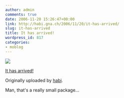 ```yaml
---
author: admin
comments: true
date: 2006-11-20 15:26:47+00:00
link: http://habi.gna.ch/2006/11/20/it-has-arrived/
slug: it-has-arrived
title: It has arrived!
wordpress_id: 817
categories:
- moblog
---
```



 [![](http://static.flickr.com/106/301946595_5ac248a99d_m.jpg)](http://www.flickr.com/photos/habi/301946595/)
   

 
  [It has arrived!](http://www.flickr.com/photos/habi/301946595/)
    

  Originally uploaded by [habi](http://www.flickr.com/people/habi/).
 



Man, that's a really small package...
  

